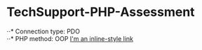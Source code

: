 # TechSupport-PHP-Assessment

⋅⋅* Connection type: PDO </br>
⋅⋅* PHP method: OOP
[I'm an inline-style link](https://www.google.com)
